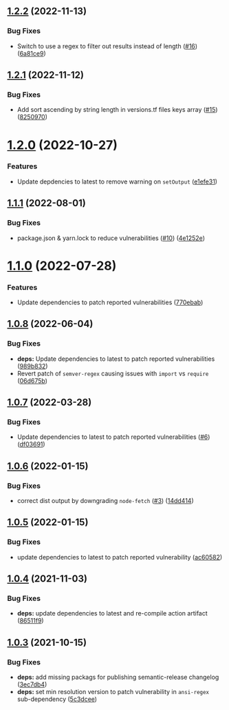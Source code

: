 ## [1.2.2](https://github.com/clowdhaus/terraform-min-max/compare/v1.2.1...v1.2.2) (2022-11-13)


### Bug Fixes

* Switch to use a regex to filter out results instead of length ([#16](https://github.com/clowdhaus/terraform-min-max/issues/16)) ([6a81ce9](https://github.com/clowdhaus/terraform-min-max/commit/6a81ce9986c92312c78609995aa33c4c0e4ccd40))

## [1.2.1](https://github.com/clowdhaus/terraform-min-max/compare/v1.2.0...v1.2.1) (2022-11-12)


### Bug Fixes

* Add sort ascending by string length in versions.tf files keys array ([#15](https://github.com/clowdhaus/terraform-min-max/issues/15)) ([8250970](https://github.com/clowdhaus/terraform-min-max/commit/8250970624bba09f5d3e3b396c9cd0f521b8220b))

# [1.2.0](https://github.com/clowdhaus/terraform-min-max/compare/v1.1.1...v1.2.0) (2022-10-27)


### Features

* Update depdencies to latest to remove warning on `setOutput` ([e1efe31](https://github.com/clowdhaus/terraform-min-max/commit/e1efe311319da6635d8a8095b8ce936e6d335581))

## [1.1.1](https://github.com/clowdhaus/terraform-min-max/compare/v1.1.0...v1.1.1) (2022-08-01)


### Bug Fixes

* package.json & yarn.lock to reduce vulnerabilities ([#10](https://github.com/clowdhaus/terraform-min-max/issues/10)) ([4e1252e](https://github.com/clowdhaus/terraform-min-max/commit/4e1252eba3723803affb633ccd5df84170e4fa87))

# [1.1.0](https://github.com/clowdhaus/terraform-min-max/compare/v1.0.8...v1.1.0) (2022-07-28)


### Features

* Update dependencies to patch reported vulnerabilities ([770ebab](https://github.com/clowdhaus/terraform-min-max/commit/770ebab21c37899d98ddd31a1fbf3d4dc3ee0022))

## [1.0.8](https://github.com/clowdhaus/terraform-min-max/compare/v1.0.7...v1.0.8) (2022-06-04)


### Bug Fixes

* **deps:** Update dependencies to latest to patch reported vulnerabilities ([989b832](https://github.com/clowdhaus/terraform-min-max/commit/989b8328febeb0f4eaa214fd190e6d786628cde7))
* Revert patch of `semver-regex` causing issues with `import` vs `require` ([06d675b](https://github.com/clowdhaus/terraform-min-max/commit/06d675b45b1a0f5bf5d8c8a9720593bf7e1b5604))

## [1.0.7](https://github.com/clowdhaus/terraform-min-max/compare/v1.0.6...v1.0.7) (2022-03-28)


### Bug Fixes

* Update dependencies to latest to patch reported vulnerabilities ([#6](https://github.com/clowdhaus/terraform-min-max/issues/6)) ([df03691](https://github.com/clowdhaus/terraform-min-max/commit/df036915208a27a559dc769f7c6a1413c55c58dd))

## [1.0.6](https://github.com/clowdhaus/terraform-min-max/compare/v1.0.5...v1.0.6) (2022-01-15)


### Bug Fixes

* correct dist output by downgrading `node-fetch` ([#3](https://github.com/clowdhaus/terraform-min-max/issues/3)) ([14dd414](https://github.com/clowdhaus/terraform-min-max/commit/14dd41404de18a3cb8b898eb87ea56809fd7ce02))

## [1.0.5](https://github.com/clowdhaus/terraform-min-max/compare/v1.0.4...v1.0.5) (2022-01-15)


### Bug Fixes

* update dependencies to latest to patch reported vulnerability ([ac60582](https://github.com/clowdhaus/terraform-min-max/commit/ac605826692ed7fd8a73b94f0df1b440dcf9a144))

## [1.0.4](https://github.com/clowdhaus/terraform-min-max/compare/v1.0.3...v1.0.4) (2021-11-03)


### Bug Fixes

* **deps:** update dependencies to latest and re-compile action artifact ([86511f9](https://github.com/clowdhaus/terraform-min-max/commit/86511f9f178cc636ac2eb00ffdfe73f77090fa52))

## [1.0.3](https://github.com/clowdhaus/terraform-min-max/compare/v1.0.2...v1.0.3) (2021-10-15)


### Bug Fixes

* **deps:** add missing packags for publishing semantic-release changelog ([3ec7db4](https://github.com/clowdhaus/terraform-min-max/commit/3ec7db4b9648dd28b970f847768eeeee93373cf3))
* **deps:** set min resolution version to patch vulnerability in `ansi-regex` sub-dependency ([5c3dcee](https://github.com/clowdhaus/terraform-min-max/commit/5c3dcee3c43fe9da8c3cac99c3c13d73dd970ca6))
